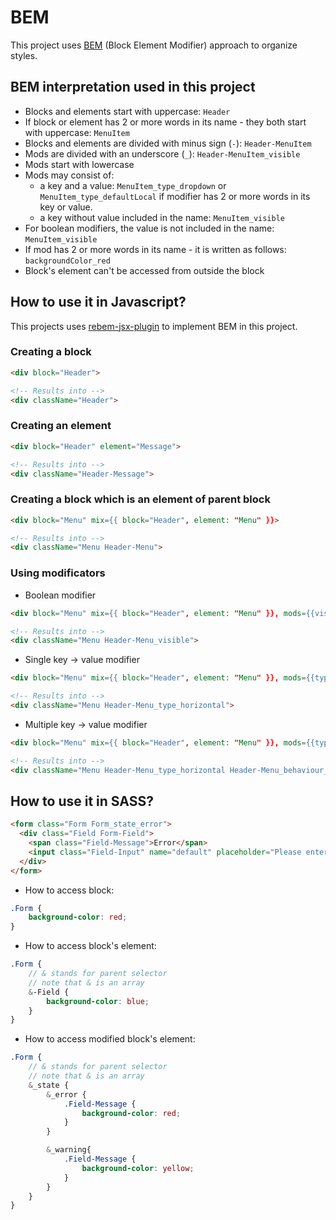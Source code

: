 # BEM

This project uses [BEM](https://en.bem.info/methodology/) (Block Element Modifier) approach to organize styles.

## BEM interpretation used in this project

-   Blocks and elements start with uppercase: `Header`
-   If block or element has 2 or more words in its name - they both start with uppercase: `MenuItem`
-   Blocks and elements are divided with minus sign (`-`): `Header-MenuItem`
-   Mods are divided with an underscore (`_`): `Header-MenuItem_visible`
-   Mods start with lowercase
-   Mods may consist of: 
    -   a key and a value: `MenuItem_type_dropdown` or `MenuItem_type_defaultLocal` if modifier has 2 or more words in its key or value.
    -   a key without value included in the name: `MenuItem_visible` 
-   For boolean modifiers, the value is not included in the name: `MenuItem_visible` 
-   If mod has 2 or more words in its name - it is written as follows: `backgroundColor_red`
-   Block's element can't be accessed from outside the block

## How to use it in Javascript?

This projects uses [rebem-jsx-plugin](https://github.com/rebem/rebem-jsx) to implement BEM in this project.

### Creating a block

```html
<div block="Header">

<!-- Results into -->
<div className="Header">
```

### Creating an element

```html
<div block="Header" element="Message">

<!-- Results into -->
<div className="Header-Message">
```

### Creating a block which is an element of parent block

```html
<div block="Menu" mix={{ block="Header", element: "Menu" }}>

<!-- Results into -->
<div className="Menu Header-Menu">
```

### Using modificators

-   Boolean modifier

```html
<div block="Menu" mix={{ block="Header", element: "Menu" }}, mods={{visible: true}}>

<!-- Results into -->
<div className="Menu Header-Menu_visible">
```

-   Single key -> value modifier

```html
<div block="Menu" mix={{ block="Header", element: "Menu" }}, mods={{type: "horizontal"}}>

<!-- Results into -->
<div className="Menu Header-Menu_type_horizontal">
```

-   Multiple key -> value modifier

```html
<div block="Menu" mix={{ block="Header", element: "Menu" }}, mods={{type: "horizontal", behaviour: "autoClose"}}>

<!-- Results into -->
<div className="Menu Header-Menu_type_horizontal Header-Menu_behaviour_autoClose">
```

## How to use it in SASS?

```html
<form class="Form Form_state_error">
  <div class="Field Form-Field">
    <span class="Field-Message">Error</span>
    <input class="Field-Input" name="default" placeholder="Please enter a value">
  </div>
</form>
```

-   How to access block:

```scss
.Form {
    background-color: red;
}
```

-   How to access block's element:

```scss
.Form {
    // & stands for parent selector
    // note that & is an array
    &-Field {
        background-color: blue;
    }
}
```

-   How to access modified block's element:

```scss
.Form {
    // & stands for parent selector
    // note that & is an array
    &_state {
        &_error {
            .Field-Message {
                background-color: red;
            }
        }

        &_warning{
            .Field-Message {
                background-color: yellow;
            }
        }
    }
}
```
